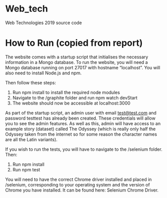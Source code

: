 # Web_tech
Web Technologies 2019 source code

# How to Run (copied from report)

The website comes with a startup script that initialises the necessary information in a Mongo database. To run the website, you will need a Mongo database running on port 27017 with hostname “localhost”. You will also need to install Node.js and npm.

Then follow these steps:

1. Run npm install to install the required node modules
2. Navigate to the /graphite folder and run npm watch devStart
3. The website should now be accessible at localhost:3000

As part of the startup script, an admin user with email test@test.com and password testtest has already been created. These credentials will allow you to see the admin features. As well as this, admin will have access to an example story (dataset) called The Odyssey (which is really only half the Odyssey taken from the internet so for some reason the character names are all the Latin variants).

If you wish to run the tests, you will have to navigate to the /selenium folder. Then:

1. Run npm install
2. Run npm test

You will need to have the correct Chrome driver installed and placed in /selenium, corresponding to your operating system and the version of Chrome you have installed. It can be found here: Selenium Chrome Driver.
